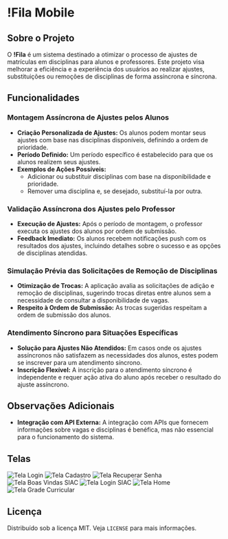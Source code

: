 # !Fila Mobile


## Sobre o Projeto

O **!Fila** é um sistema destinado a otimizar o processo de ajustes de matrículas em disciplinas para alunos e professores. Este projeto visa melhorar a eficiência e a experiência dos usuários ao realizar ajustes, substituições ou remoções de disciplinas de forma assíncrona e síncrona.

## Funcionalidades

### Montagem Assíncrona de Ajustes pelos Alunos
- **Criação Personalizada de Ajustes:** Os alunos podem montar seus ajustes com base nas disciplinas disponíveis, definindo a ordem de prioridade.
- **Período Definido:** Um período específico é estabelecido para que os alunos realizem seus ajustes.
- **Exemplos de Ações Possíveis:**
  - Adicionar ou substituir disciplinas com base na disponibilidade e prioridade.
  - Remover uma disciplina e, se desejado, substituí-la por outra.

### Validação Assíncrona dos Ajustes pelo Professor
- **Execução de Ajustes:** Após o período de montagem, o professor executa os ajustes dos alunos por ordem de submissão.
- **Feedback Imediato:** Os alunos recebem notificações push com os resultados dos ajustes, incluindo detalhes sobre o sucesso e as opções de disciplinas atendidas.

### Simulação Prévia das Solicitações de Remoção de Disciplinas
- **Otimização de Trocas:** A aplicação avalia as solicitações de adição e remoção de disciplinas, sugerindo trocas diretas entre alunos sem a necessidade de consultar a disponibilidade de vagas.
- **Respeito à Ordem de Submissão:** As trocas sugeridas respeitam a ordem de submissão dos alunos.

### Atendimento Síncrono para Situações Específicas
- **Solução para Ajustes Não Atendidos:** Em casos onde os ajustes assíncronos não satisfazem as necessidades dos alunos, estes podem se inscrever para um atendimento síncrono.
- **Inscrição Flexível:** A inscrição para o atendimento síncrono é independente e requer ação ativa do aluno após receber o resultado do ajuste assíncrono.

## Observações Adicionais
- **Integração com API Externa:** A integração com APIs que fornecem informações sobre vagas e disciplinas é benéfica, mas não essencial para o funcionamento do sistema.

## Telas

![Tela Login](screenshots/1%20-%20TelaLogin.png)
![Tela Cadastro](screenshots/2%20-%20TelaCadastro.png)
![Tela Recuperar Senha](screenshots/3%20-%20TelaRecuperarSenha.png)
![Tela Boas Vindas SIAC](screenshots/4%20-%20TelaOnboardingSIAC.png)
![Tela Login SIAC](screenshots/5%20-%20TelaLoginSIAC.png)
![Tela Home](screenshots/6%20-%20TelaHome.png)
![Tela Grade Curricular](screenshots/7%20-%20TelaGradeCurricular.png)

## Licença
Distribuído sob a licença MIT. Veja `LICENSE` para mais informações.
